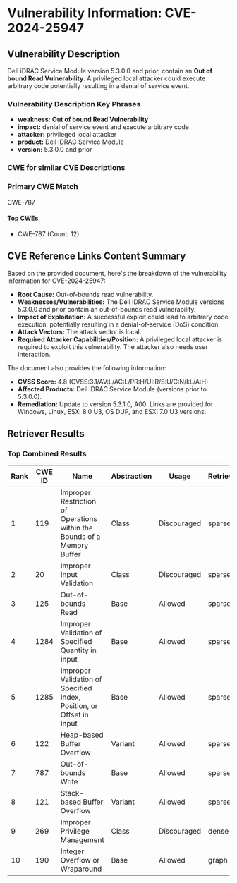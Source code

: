 # Vulnerability Information: CVE-2024-25947

## Vulnerability Description
Dell iDRAC Service Module version 5.3.0.0 and prior, contain an **Out of bound Read Vulnerability**. A privileged local attacker could execute arbitrary code potentially resulting in a denial of service event.

### Vulnerability Description Key Phrases
- **weakness:** **Out of bound Read Vulnerability**
- **impact:** denial of service event and execute arbitrary code
- **attacker:** privileged local attacker
- **product:** Dell iDRAC Service Module
- **version:** 5.3.0.0 and prior

### CWE for similar CVE Descriptions
### Primary CWE Match
CWE-787

#### Top CWEs
- CWE-787 (Count: 12)

## CVE Reference Links Content Summary
Based on the provided document, here's the breakdown of the vulnerability information for CVE-2024-25947:

*   **Root Cause:** Out-of-bounds read vulnerability.
*   **Weaknesses/Vulnerabilities:** The Dell iDRAC Service Module versions 5.3.0.0 and prior contain an out-of-bounds read vulnerability.
*   **Impact of Exploitation:** A successful exploit could lead to arbitrary code execution, potentially resulting in a denial-of-service (DoS) condition.
*   **Attack Vectors:** The attack vector is local.
*   **Required Attacker Capabilities/Position:** A privileged local attacker is required to exploit this vulnerability. The attacker also needs user interaction.

The document also provides the following information:
*   **CVSS Score:** 4.8 (CVSS:3.1/AV:L/AC:L/PR:H/UI:R/S:U/C:N/I:L/A:H)
*   **Affected Products:** Dell iDRAC Service Module (versions prior to 5.3.0.0).
*   **Remediation:** Update to version 5.3.1.0, A00. Links are provided for Windows, Linux, ESXi 8.0 U3, OS DUP, and ESXi 7.0 U3 versions.

## Retriever Results

### Top Combined Results

| Rank | CWE ID | Name | Abstraction | Usage  | Retrievers | Individual Scores |
|------|--------|------|-------------|-------|------------|-------------------|
| 1 | 119 | Improper Restriction of Operations within the Bounds of a Memory Buffer | Class | Discouraged | sparse | 0.222 |
| 2 | 20 | Improper Input Validation | Class | Discouraged | sparse | 0.198 |
| 3 | 125 | Out-of-bounds Read | Base | Allowed | sparse | 0.195 |
| 4 | 1284 | Improper Validation of Specified Quantity in Input | Base | Allowed | sparse | 0.192 |
| 5 | 1285 | Improper Validation of Specified Index, Position, or Offset in Input | Base | Allowed | sparse | 0.189 |
| 6 | 122 | Heap-based Buffer Overflow | Variant | Allowed | sparse | 0.189 |
| 7 | 787 | Out-of-bounds Write | Base | Allowed | sparse | 0.186 |
| 8 | 121 | Stack-based Buffer Overflow | Variant | Allowed | sparse | 0.186 |
| 9 | 269 | Improper Privilege Management | Class | Discouraged | dense | 0.540 |
| 10 | 190 | Integer Overflow or Wraparound | Base | Allowed | graph | 0.003 |

